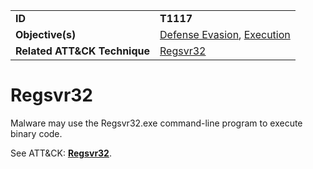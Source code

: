 |||
|---------|------------------------|
|**ID**|**T1117**|
|**Objective(s)**| [Defense Evasion](../defense-evasion), [Execution](../execution)|
|**Related ATT&CK Technique**|[Regsvr32](https://attack.mitre.org/techniques/T1117)|

Regsvr32
========
Malware may use the Regsvr32.exe command-line program to execute binary code. 

See ATT&CK: [**Regsvr32**](https://attack.mitre.org/techniques/T1117).